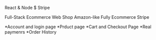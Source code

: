 React & Node $ Stripe


Full-Stack Ecommerce 
Web Shop Amazon-like 
Fully Ecommerce Stripe

*Account and login page 
*Prduct page
*Cart and Checkout Page
*Real paymenrs
*Order History
